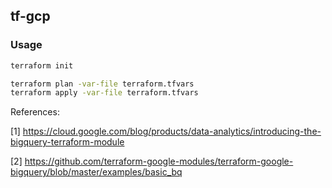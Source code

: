 ## tf-gcp


### Usage

```sh
terraform init

terraform plan -var-file terraform.tfvars
terraform apply -var-file terraform.tfvars
```

References:

[1] https://cloud.google.com/blog/products/data-analytics/introducing-the-bigquery-terraform-module

[2] https://github.com/terraform-google-modules/terraform-google-bigquery/blob/master/examples/basic_bq
